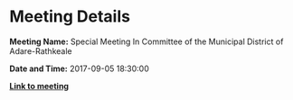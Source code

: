 # Meeting Details

**Meeting Name:** Special Meeting In Committee of the Municipal District of Adare-Rathkeale

**Date and Time:** 2017-09-05 18:30:00

**<a href="https://www.limerick.ie/council/whats-on/special-meeting-committee-municipal-district-adare-rathkeale-0" target="_blank">Link to meeting</a>**
